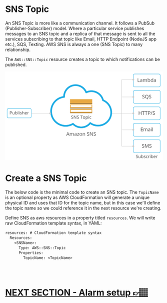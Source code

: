 # SNS Topic

An SNS Topic is more like a communication channel. It follows a PubSub (Publisher-Subscriber) model. Where a particular service publishes messages to an SNS topic and a replica of that message is sent to all the services subscribing to that topic like Email, HTTP Endpoint (NodeJS app etc.), SQS, Texting. AWS SNS is always a one (SNS Topic) to many relationship.

The `AWS::SNS::Topic` resource creates a topic to which notifications can be published.

![AWS SNS](sns-explained.png)

# Create a SNS Topic
The below code is the minimal code to create an SNS topic. The `TopicName` is an optional property as AWS CloudFormation will generate a unique physical ID and uses that ID for the topic name, but in this case we'll define the topic name so we could reference it in the next resource we're creating.

Define SNS as aws resources in a property titled `resources`. We will write raw CloudFormation template syntax, in YAML:

```
resources: # CloudFormation template syntax
  Resources:
    <SNSName>:
      Type: AWS::SNS::Topic
      Properties: 
        TopicName: <TopicName>
```
</br>
</br>

# [NEXT SECTION - Alarm setup 👉🏽](../03.5-alarm-setup/03.5-alarm-setup.md)
